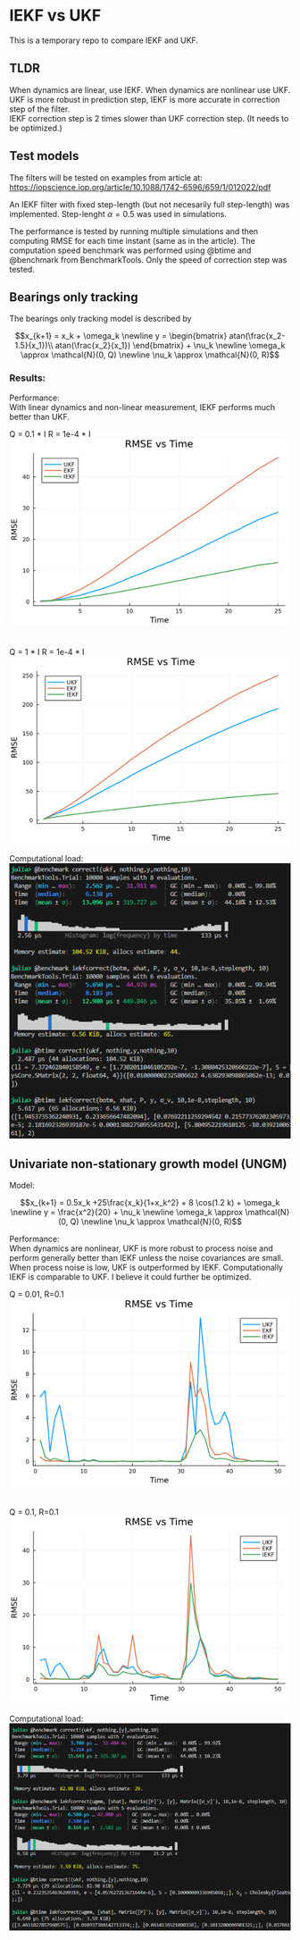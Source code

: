 # IEKF vs UKF
This is a temporary repo to compare IEKF and UKF.

## TLDR 
When dynamics are linear, use IEKF.
              When dynamics are nonlinear use UKF. \
               UKF is more robust in prediction step, IEKF is more accurate in correction step of the filter. \
              IEKF correction step is 2 times slower than UKF correction step. (It needs to be optimized.)

## Test models
The filters will be tested on examples from article at:
https://iopscience.iop.org/article/10.1088/1742-6596/659/1/012022/pdf

An IEKF filter with fixed step-length (but not necesarily full step-length) was implemented. Step-lenght $\alpha = 0.5$ was used in simulations.

The performance is tested by running multiple simulations and then computing RMSE for each time instant (same as in the article). The computation speed benchmark was performed using @btime and @benchmark from  BenchmarkTools. Only the speed of correction step was tested.


## Bearings only tracking
The bearings only tracking model is described by
```math
x_{k+1} = x_k  + \omega_k \newline
y = \begin{bmatrix}
        atan(\frac{x_2-1.5}{x_1})\\
        atan(\frac{x_2}{x_1})
    \end{bmatrix} + \nu_k \newline
\omega_k \approx \mathcal{N}(0, Q) \newline
\nu_k \approx \mathcal{N}(0, R)
```

### Results:
Performance:  \
With linear dynamics and non-linear measurement, IEKF performs much better than UKF.


Q = 0.1 * I
R = 1e-4 * I \
![bot_benchmark_lownoise](figs/bot_benchmark_lownoise.png) \
\
\
Q = 1 * I
R = 1e-4 * I \
![bot_benchmark_highnoise](figs/bot_benchmark_highnoise.png)


Computational load: \
![bot benchmark time](figs/bot_computational.png)


## Univariate non-stationary growth model (UNGM)
Model:
```math
x_{k+1} = 0.5x_k +25\frac{x_k}{1+x_k^2} + 8 \cos(1.2 k) + \omega_k \newline
y = \frac{x^2}{20} + \nu_k \newline
\omega_k \approx \mathcal{N}(0, Q) \newline
\nu_k \approx \mathcal{N}(0, R)
```
Performance: \
When dynamics are nonlinear, UKF is more robust to process noise and perform generally better than IEKF unless the noise covariances are small. When process noise is low, UKF is outperformed by IEKF. Computationally IEKF is comparable to UKF. I believe it could further be optimized.


Q = 0.01, R=0.1\
![ugm_benchmark_lownoise](figs/ugm_benchmark_lownoise.png) \
\
\
Q = 0.1, R=0.1\
![ugm_benchmark_highnoise](figs/ugm_benchmark_highnoise.png)





Computational load:
![ugm benchmark time](figs/ugm_computational.png)